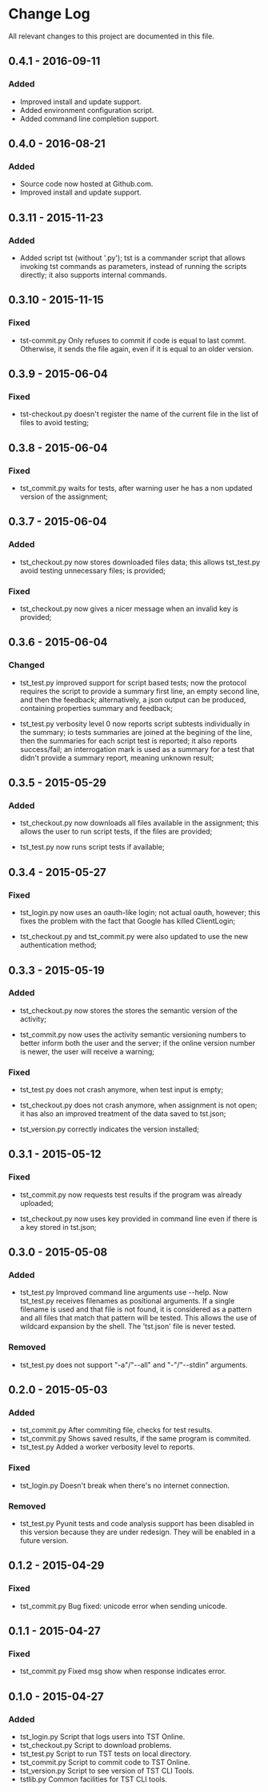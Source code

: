 # Change Log

All relevant changes to this project are documented in this file.


## 0.4.1 - 2016-09-11
### Added
- Improved install and update support.
- Added environment configuration script.
- Added command line completion support.

## 0.4.0 - 2016-08-21
### Added
- Source code now hosted at Github.com.
- Improved install and update support.

## 0.3.11 - 2015-11-23
### Added

- Added script tst (without '.py'); tst is a commander script
  that allows invoking tst commands as parameters, instead of
  running the scripts directly; it also supports internal
  commands.

## 0.3.10 - 2015-11-15
### Fixed
- tst-commit.py Only refuses to commit if code is equal to last
  commt. Otherwise, it sends the file again, even if it is equal
  to an older version.

## 0.3.9 - 2015-06-04
### Fixed
- tst-checkout.py doesn't register the name of the current file
  in the list of files to avoid testing;

## 0.3.8 - 2015-06-04
### Fixed
- tst_commit.py waits for tests, after warning user he has a
  non updated version of the assignment;

## 0.3.7 - 2015-06-04
### Added
- tst_checkout.py now stores downloaded files data; this allows
  tst_test.py avoid testing unnecessary files; is provided;

### Fixed
- tst_checkout.py now gives a nicer message when an invalid key
  is provided;

## 0.3.6 - 2015-06-04
### Changed

- tst_test.py improved support for script based tests; now the
  protocol requires the script to provide a summary first line,
  an empty second line, and then the feedback; alternatively, a
  json output can be produced, containing properties summary and
  feedback;
  
- tst_test.py verbosity level 0 now reports script subtests
  individually in the summary; io tests summaries are joined at
  the begining of the line, then the summaries for each script
  test is reported; it also reports success/fail; an
  interrogation mark is used as a summary for a test that didn't
  provide a summary report, meaning unknown result;


## 0.3.5 - 2015-05-29
### Added

- tst_checkout.py now downloads all files available in the
  assignment; this allows the user to run script tests, if the
  files are provided;

- tst_test.py now runs script tests if available;

## 0.3.4 - 2015-05-27
### Fixed

- tst_login.py now uses an oauth-like login; not actual oauth,
  however; this fixes the problem with the fact that Google has
  killed ClientLogin;

- tst_checkout.py and tst_commit.py were also updated to use the
  new authentication method;

## 0.3.3 - 2015-05-19
### Added

- tst_checkout.py now stores the stores the semantic version of
  the activity;

- tst_commit.py now uses the activity semantic versioning numbers
  to better inform both the user and the server; if the online
  version number is newer, the user will receive a warning;

### Fixed
- tst_test.py does not crash anymore, when test input is empty;

- tst_checkout.py does not crash anymore, when assignment is not
  open; it has also an improved treatment of the data saved to
  tst.json;

- tst_version.py correctly indicates the version installed;

## 0.3.1 - 2015-05-12
### Fixed
- tst_commit.py now requests test results if the program was
  already uploaded;

- tst_checkout.py now uses key provided in command line even if
  there is a key stored in tst.json;

## 0.3.0 - 2015-05-08
### Added
- tst_test.py Improved command line arguments use --help. Now tst_test.py
  receives filenames as positional arguments. If a single filename is used
  and that file is not found, it is considered as a pattern and all files
  that match that pattern will be tested. This allows the use of wildcard
  expansion by the shell. The 'tst.json' file is never tested.

### Removed

- tst_test.py does not support "-a"/"--all" and "-"/"--stdin" arguments.


## 0.2.0 - 2015-05-03
### Added
- tst_commit.py After commiting file, checks for test results.
- tst_commit.py Shows saved results, if the same program is commited.
- tst_test.py Added a worker verbosity level to reports.

### Fixed
- tst_login.py Doesn't break when there's no internet connection.

### Removed

- tst_test.py Pyunit tests and code analysis support has been
  disabled in this version because they are under redesign. They
  will be enabled in a future version.

## 0.1.2 - 2015-04-29
### Fixed
- tst_commit.py Bug fixed: unicode error when sending unicode.

## 0.1.1 - 2015-04-27
### Fixed
- tst_commit.py Fixed msg show when response indicates error.

## 0.1.0 - 2015-04-27
### Added
- tst_login.py Script that logs users into TST Online.
- tst_checkout.py Script to download problems.
- tst_test.py Script to run TST tests on local directory.
- tst_commit.py Script to commit code to TST Online.
- tst_version.py Script to see version of TST CLI Tools.
- tstlib.py Common facilities for TST CLI tools.
